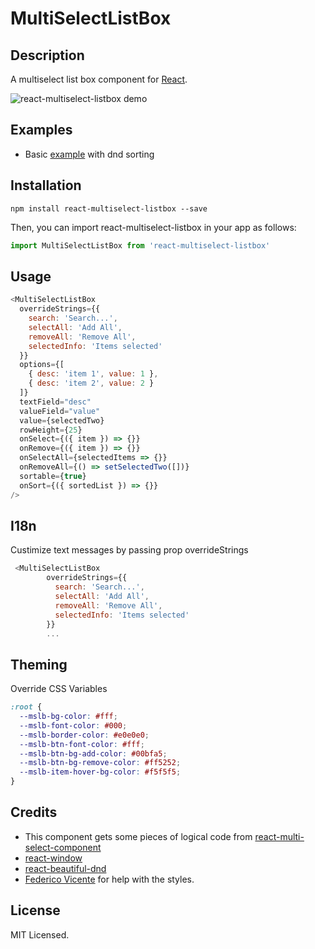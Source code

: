 # MultiSelectListBox

## Description

A multiselect list box component for <a href="https://reactjs.org/" target="_blank">React</a>.

![react-multiselect-listbox demo](demo.gif)

## Examples

- Basic <a href="https://codesandbox.io/s/multi-select-listbox-example-lgvdf?file=/src/App.js" target="_blank">example</a> with dnd sorting

## Installation

`npm install react-multiselect-listbox --save`

Then, you can import react-multiselect-listbox in your app as follows:

```js
import MultiSelectListBox from 'react-multiselect-listbox'
```

## Usage

```js
<MultiSelectListBox
  overrideStrings={{
    search: 'Search...',
    selectAll: 'Add All',
    removeAll: 'Remove All',
    selectedInfo: 'Items selected'
  }}
  options={[
    { desc: 'item 1', value: 1 },
    { desc: 'item 2', value: 2 }
  ]}
  textField="desc"
  valueField="value"
  value={selectedTwo}
  rowHeight={25}
  onSelect={({ item }) => {}}
  onRemove={({ item }) => {}}
  onSelectAll={selectedItems => {}}
  onRemoveAll={() => setSelectedTwo([])}
  sortable={true}
  onSort={({ sortedList }) => {}}
/>
```

## I18n

Custimize text messages by passing prop overrideStrings

```js
 <MultiSelectListBox
        overrideStrings={{
          search: 'Search...',
          selectAll: 'Add All',
          removeAll: 'Remove All',
          selectedInfo: 'Items selected'
        }}
        ...
```

## Theming

Override CSS Variables

```css
:root {
  --mslb-bg-color: #fff;
  --mslb-font-color: #000;
  --mslb-border-color: #e0e0e0;
  --mslb-btn-font-color: #fff;
  --mslb-btn-bg-add-color: #00bfa5;
  --mslb-btn-bg-remove-color: #ff5252;
  --mslb-item-hover-bg-color: #f5f5f5;
}
```

## Credits

- This component gets some pieces of logical code from [react-multi-select-component](https://github.com/harshzalavadiya/react-multi-select-component/)
- [react-window](https://github.com/bvaughn/react-window)
- [react-beautiful-dnd](https://github.com/atlassian/react-beautiful-dnd)
- <a href="">Federico Vicente</a> for help with the styles.

## License

MIT Licensed.
